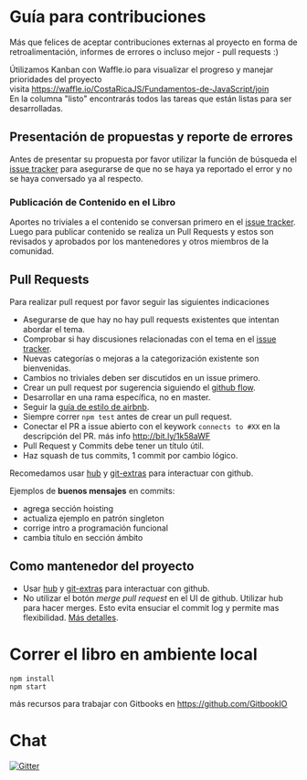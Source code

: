 # Guía para contribuciones

Más que felices de aceptar contribuciones externas al proyecto en forma de retroalimentación, informes de errores o incluso mejor - pull requests :)

Útilizamos Kanban con Waffle.io para visualizar el progreso y manejar prioridades del proyecto  
visita https://waffle.io/CostaRicaJS/Fundamentos-de-JavaScript/join   
En la columna "listo" encontrarás todos las tareas que están listas para ser desarrolladas. 

## Presentación de propuestas y reporte de errores

Antes de presentar su propuesta por favor utilizar la función de búsqueda el [issue tracker](https://github.com/CostaRicaJS/Fundamentos-de-JavaScript/issues) para asegurarse de que no se haya ya reportado el error y no se haya conversado ya al respecto.

### Publicación de Contenido en el Libro

Aportes no triviales a el contenido se conversan primero en el [issue tracker](https://github.com/CostaRicaJS/Fundamentos-de-JavaScript/issues). Luego para publicar contenido se realiza un Pull Requests y estos son revisados y aprobados por los mantenedores y otros miembros de la comunidad.

## Pull Requests

Para realizar pull request por favor seguir las siguientes indicaciones

* Asegurarse de que hay no hay pull requests existentes que intentan abordar el tema.
* Comprobar si hay discusiones relacionadas con el tema en el [issue tracker](https://github.com/CostaRicaJS/Fundamentos-de-JavaScript/issues).
* Nuevas categorías o mejoras a la categorización existente son bienvenidas.
* Cambios no triviales deben ser discutidos en un issue primero.  
* Crear un pull request por sugerencia siguiendo el [github flow](https://guides.github.com/introduction/flow/).
* Desarrollar en una rama específica, no en master.
* Seguir la [guía de estilo de airbnb](https://github.com/airbnb/javascript).
* Siempre correr `npm test` antes de crear un pull request.  
* Conectar el PR a issue abierto con el keywork `connects to #XX` en la descripción del PR. más info http://bit.ly/1k58aWF   
* Pull Request y Commits debe tener un título útil.
* Haz squash de tus commits, 1 commit por cambio lógico.

Recomedamos usar [hub](http://hub.github.com) y [git-extras](https://github.com/tj/git-extras) para interactuar con github.

Ejemplos de __buenos mensajes__ en commits:
- agrega sección hoisting
- actualiza ejemplo en patrón singleton
- corrige intro a programación funcional
- cambia título en sección ámbito

## Como mantenedor del proyecto

- Usar [hub](http://hub.github.com) y [git-extras](https://github.com/tj/git-extras) para interactuar con github.
- No utilizar el botón _merge pull request_ en el UI de github. Utilizar hub para hacer merges. Esto evita ensuciar el commit log y permite mas flexibilidad. [Más detalles](http://blog.spreedly.com/2014/06/24/merge-pull-request-considered-harmful/).

# Correr el libro en ambiente local
```
npm install
npm start
```
más recursos para trabajar con Gitbooks en https://github.com/GitbookIO

# Chat
[![Gitter](https://badges.gitter.im/Join%20Chat.svg)](https://gitter.im/CostaRicaJS/Fundamentos-de-JavaScript?utm_source=badge&utm_medium=badge&utm_campaign=pr-badge)
